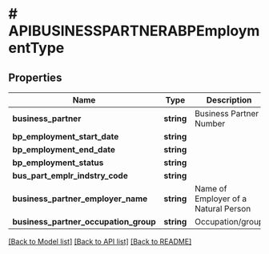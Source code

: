 # # APIBUSINESSPARTNERABPEmploymentType

## Properties

Name | Type | Description | Notes
------------ | ------------- | ------------- | -------------
**business_partner** | **string** | Business Partner Number | [optional]
**bp_employment_start_date** | **string** |  | [optional]
**bp_employment_end_date** | **string** |  | [optional]
**bp_employment_status** | **string** |  | [optional]
**bus_part_emplr_indstry_code** | **string** |  | [optional]
**business_partner_employer_name** | **string** | Name of Employer of a Natural Person | [optional]
**business_partner_occupation_group** | **string** | Occupation/group | [optional]

[[Back to Model list]](../../README.md#models) [[Back to API list]](../../README.md#endpoints) [[Back to README]](../../README.md)
